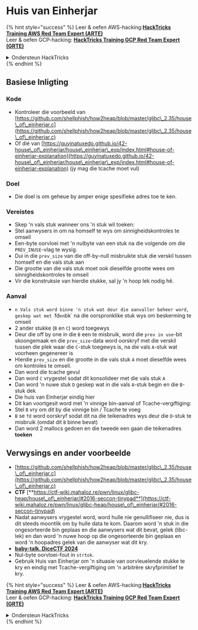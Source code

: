 # Huis van Einherjar

{% hint style="success" %}
Leer & oefen AWS-hacking:<img src="/.gitbook/assets/arte.png" alt="" data-size="line">[**HackTricks Training AWS Red Team Expert (ARTE)**](https://training.hacktricks.xyz/courses/arte)<img src="/.gitbook/assets/arte.png" alt="" data-size="line">\
Leer & oefen GCP-hacking: <img src="/.gitbook/assets/grte.png" alt="" data-size="line">[**HackTricks Training GCP Red Team Expert (GRTE)**<img src="/.gitbook/assets/grte.png" alt="" data-size="line">](https://training.hacktricks.xyz/courses/grte)

<details>

<summary>Ondersteun HackTricks</summary>

* Controleer de [**abonnementsplannen**](https://github.com/sponsors/carlospolop)!
* **Sluit aan by die** 💬 [**Discord-groep**](https://discord.gg/hRep4RUj7f) of die [**telegram-groep**](https://t.me/peass) of **volg** ons op **Twitter** 🐦 [**@hacktricks\_live**](https://twitter.com/hacktricks\_live)**.**
* **Deel hacking-truuks deur PR's in te dien by die** [**HackTricks**](https://github.com/carlospolop/hacktricks) en [**HackTricks Cloud**](https://github.com/carlospolop/hacktricks-cloud) github-opslag.

</details>
{% endhint %}

## Basiese Inligting

### Kode

* Kontroleer die voorbeeld van [https://github.com/shellphish/how2heap/blob/master/glibc\_2.35/house\_of\_einherjar.c](https://github.com/shellphish/how2heap/blob/master/glibc\_2.35/house\_of\_einherjar.c)
* Of dié van [https://guyinatuxedo.github.io/42-house\_of\_einherjar/house\_einherjar\_exp/index.html#house-of-einherjar-explanation](https://guyinatuxedo.github.io/42-house\_of\_einherjar/house\_einherjar\_exp/index.html#house-of-einherjar-explanation) (jy mag die tcache moet vul)

### Doel

* Die doel is om geheue by amper enige spesifieke adres toe te ken.

### Vereistes

* Skep 'n vals stuk wanneer ons 'n stuk wil toeken:
* Stel aanwysers in om na homself te wys om sinnigheidskontroles te omseil
* Een-byte oorvloei met 'n nulbyte van een stuk na die volgende om die `PREV_INUSE`-vlag te wysig.
* Dui in die `prev_size` van die off-by-null misbruikte stuk die verskil tussen homself en die vals stuk aan
* Die grootte van die vals stuk moet ook dieselfde grootte wees om sinnigheidskontroles te omseil
* Vir die konstruksie van hierdie stukke, sal jy 'n hoop lek nodig hê.

### Aanval

* `n Vals stuk word binne 'n stuk wat deur die aanvaller beheer word, geskep wat met `fd` en `bk` na die oorspronklike stuk wys om beskerming te omseil
* 2 ander stukke (`B` en `C`) word toegewys
* Deur die off by one in die `B` een te misbruik, word die `prev in use`-bit skoongemaak en die `prev_size`-data word oorskryf met die verskil tussen die plek waar die `C`-stuk toegewys is, na die vals `A`-stuk wat voorheen gegenereer is
* Hierdie `prev_size` en die grootte in die vals stuk `A` moet dieselfde wees om kontroles te omseil.
* Dan word die tcache gevul
* Dan word `C` vrygestel sodat dit konsolideer met die vals stuk `A`
* Dan word 'n nuwe stuk `D` geskep wat in die vals `A`-stuk begin en die `B`-stuk dek
* Die huis van Einherjar eindig hier
* Dit kan voortgesit word met 'n vinnige bin-aanval of Tcache-vergiftiging:
* Stel `B` vry om dit by die vinnige bin / Tcache te voeg
* `B` se `fd` word oorskryf sodat dit na die teikenadres wys deur die `D`-stuk te misbruik (omdat dit `B` binne bevat)&#x20;
* Dan word 2 mallocs gedoen en die tweede een gaan die teikenadres **toeken**

## Verwysings en ander voorbeelde

* [https://github.com/shellphish/how2heap/blob/master/glibc\_2.35/house\_of\_einherjar.c](https://github.com/shellphish/how2heap/blob/master/glibc\_2.35/house\_of\_einherjar.c)
* **CTF** [**https://ctf-wiki.mahaloz.re/pwn/linux/glibc-heap/house\_of\_einherjar/#2016-seccon-tinypad**](https://ctf-wiki.mahaloz.re/pwn/linux/glibc-heap/house\_of\_einherjar/#2016-seccon-tinypad)
* Nadat aanwysers vrygestel word, word hulle nie genullifiseer nie, dus is dit steeds moontlik om by hulle data te kom. Daarom word 'n stuk in die ongesorteerde bin geplaas en die aanwysers wat dit bevat, gelek (libc-lek) en dan word 'n nuwe hoop op die ongesorteerde bin geplaas en word 'n hoopadres gelek van die aanwyser wat dit kry.
* [**baby-talk. DiceCTF 2024**](https://7rocky.github.io/en/ctf/other/dicectf/baby-talk/)
* Nul-byte oorvloei-fout in `strtok`.
* Gebruik Huis van Einherjar om 'n situasie van oorvleuelende stukke te kry en eindig met Tcache-vergiftiging om 'n arbitrêre skryfprimitief te kry.

{% hint style="success" %}
Leer & oefen AWS-hacking:<img src="/.gitbook/assets/arte.png" alt="" data-size="line">[**HackTricks Training AWS Red Team Expert (ARTE)**](https://training.hacktricks.xyz/courses/arte)<img src="/.gitbook/assets/arte.png" alt="" data-size="line">\
Leer & oefen GCP-hacking: <img src="/.gitbook/assets/grte.png" alt="" data-size="line">[**HackTricks Training GCP Red Team Expert (GRTE)**<img src="/.gitbook/assets/grte.png" alt="" data-size="line">](https://training.hacktricks.xyz/courses/grte)

<details>

<summary>Ondersteun HackTricks</summary>

* Kontroleer die [**abonnementsplannen**](https://github.com/sponsors/carlospolop)!
* **Sluit aan by die** 💬 [**Discord-groep**](https://discord.gg/hRep4RUj7f) of die [**telegram-groep**](https://t.me/peass) of **volg** ons op **Twitter** 🐦 [**@hacktricks\_live**](https://twitter.com/hacktricks\_live)**.**
* **Deel hacking-truuks deur PR's in te dien by die** [**HackTricks**](https://github.com/carlospolop/hacktricks) en [**HackTricks Cloud**](https://github.com/carlospolop/hacktricks-cloud) github-opslag.

</details>
{% endhint %}

